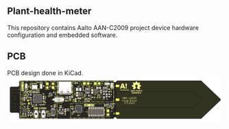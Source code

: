 ## Plant-health-meter
This repository contains Aalto AAN-C2009 project device hardware configuration and embedded software.

## PCB
PCB design done in KiCad.
![alt tex](PCB/img/Top.png)
